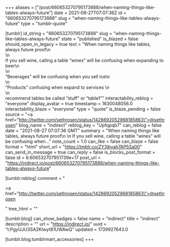 +++
aliases = ["/post/660653270795173888/when-naming-things-like-tables-always-future"]
date = 2021-08-27T07:07:36Z
id = "660653270795173888"
slug = "when-naming-things-like-tables-always-future"
type = "tumblr-quote"

[tumblr]
id_string = "660653270795173888"
slug = "when-naming-things-like-tables-always-future"
state = "published"
is_blazed = false
should_open_in_legacy = true
text = "When naming things like tables, always future proof\n<br/>\n<br/>If you sell wine, calling a table “wines” will be confusing when expanding to beer\n<br/>\n<br/>“Beverages” will be confusing when you sell ice\n<br/>\n<br/>“Products” confusing when expand to services \n<br/>\n<br/>recommend tables be called “stuff” or “table1”"
interactability_reblog = "everyone"
display_avatar = true
timestamp = 1630048056.0
interactability_blaze = "everyone"
type = "quote"
is_blaze_pending = false
source = "<a href=\"http://twitter.com/sethrosen/status/1428692052968185863\">@sethrosen</a>"
blog_name = "indirect"
reblog_key = "Upfqpqb7"
can_reblog = false
date = "2021-08-27 07:07:36 GMT"
summary = "When naming things like tables, always future proof\n \n If you sell wine, calling a table “wines” will be confusing when..."
note_count = 1.0
can_like = false
can_blaze = false
format = "html"
short_url = "https://tmblr.co/ZY3jbyah7AP5Sa00"
can_send_in_message = true
can_reply = false
is_blocks_post_format = false
id = 6.606532707951739e+17
post_url = "https://indirect.io/post/660653270795173888/when-naming-things-like-tables-always-future"

[tumblr.reblog]
comment = "<p><a href=\"http://twitter.com/sethrosen/status/1428692052968185863\">@sethrosen</a></p>"
tree_html = ""

[tumblr.blog]
can_show_badges = false
name = "indirect"
title = "indirect"
description = ""
url = "https://indirect.io/"
uuid = "t:PgyUJU3SA2Klwyt81UWAwQ"
updated = 1739927643.0

[tumblr.blog.tumblrmart_accessories]
+++
